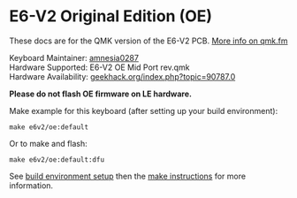 # E6-V2 Original Edition (OE)

These docs are for the QMK version of the E6-V2 PCB. [More info on qmk.fm](http://qmk.fm/)

Keyboard Maintainer: [amnesia0287](https://github.com/amnesia0287)  
Hardware Supported: E6-V2 OE Mid Port rev.qmk  
Hardware Availability: [geekhack.org/index.php?topic=90787.0](https://geekhack.org/index.php?topic=90787.0)  

**Please do not flash OE firmware on LE hardware.** 

Make example for this keyboard (after setting up your build environment):

    make e6v2/oe:default

Or to make and flash:

    make e6v2/oe:default:dfu

See [build environment setup](https://docs.qmk.fm/build_environment_setup.html) then the [make instructions](https://docs.qmk.fm/make_instructions.html) for more information.